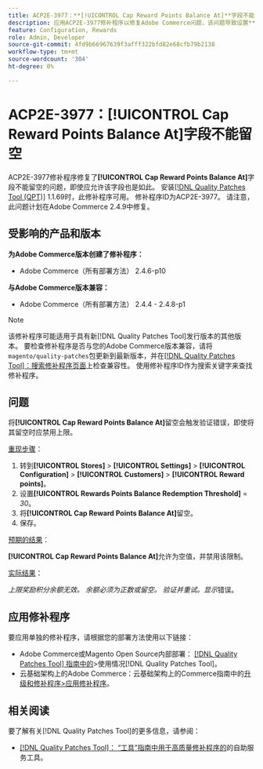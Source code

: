 ```yaml
---
title: ACP2E-3977：**[!UICONTROL Cap Reward Points Balance At]**字段不能留空
description: 应用ACP2E-3977修补程序以修复Adobe Commerce问题，该问题导致设置**[!UICONTROL Cap Reward Points Balance At]**字段时无法将**[!UICONTROL Rewards Points Balance Redemption Threshold]**字段留空，从而导致验证错误。
feature: Configuration, Rewards
role: Admin, Developer
source-git-commit: 4fd9b66967639f3afff322bfd82e68cfb79b2138
workflow-type: tm+mt
source-wordcount: '304'
ht-degree: 0%

---
```



# ACP2E-3977：**[!UICONTROL Cap Reward Points Balance At]**&#x200B;字段不能留空

ACP2E-3977修补程序修复了&#x200B;**[!UICONTROL Cap Reward Points Balance At]**&#x200B;字段不能留空的问题，即使应允许该字段也是如此。 安装[[!DNL Quality Patches Tool (QPT)]](/help/tools/quality-patches-tool/quality-patches-tool-to-self-serve-quality-patches.md) 1.1.69时，此修补程序可用。 修补程序ID为ACP2E-3977。 请注意，此问题计划在Adobe Commerce 2.4.9中修复。

## 受影响的产品和版本

**为Adobe Commerce版本创建了修补程序：**

* Adobe Commerce（所有部署方法） 2.4.6-p10

**与Adobe Commerce版本兼容：**

* Adobe Commerce（所有部署方法） 2.4.4 - 2.4.8-p1

>[!NOTE]
>
>该修补程序可能适用于具有新[!DNL Quality Patches Tool]发行版本的其他版本。 要检查修补程序是否与您的Adobe Commerce版本兼容，请将`magento/quality-patches`包更新到最新版本，并在[[!DNL Quality Patches Tool]：搜索修补程序页面](https://experienceleague.adobe.com/tools/commerce-quality-patches/index.html)上检查兼容性。 使用修补程序ID作为搜索关键字来查找修补程序。

## 问题

将&#x200B;**[!UICONTROL Cap Reward Points Balance At]**&#x200B;留空会触发验证错误，即使将其留空时应禁用上限。

<u>重现步骤</u>：

1. 转到&#x200B;**[!UICONTROL Stores]** > **[!UICONTROL Settings]** > **[!UICONTROL Configuration]** > **[!UICONTROL Customers]** > **[!UICONTROL Reward points]**。
1. 设置&#x200B;**[!UICONTROL Rewards Points Balance Redemption Threshold]** = *30*。
1. 将&#x200B;**[!UICONTROL Cap Reward Points Balance At]**&#x200B;留空。
1. 保存。

<u>预期的结果</u>：

**[!UICONTROL Cap Reward Points Balance At]**&#x200B;允许为空值，并禁用该限制。

<u>实际结果</u>：

*上限奖励积分余额无效。 余额必须为正数或留空。 验证并重试。显示*&#x200B;错误。

## 应用修补程序

要应用单独的修补程序，请根据您的部署方法使用以下链接：

* Adobe Commerce或Magento Open Source内部部署： [[!DNL Quality Patches Tool] 指南中的](/help/tools/quality-patches-tool/usage.md)>使用情况[!DNL Quality Patches Tool]。
* 云基础架构上的Adobe Commerce：云基础架构上的Commerce指南中的[升级和修补程序>应用修补程序](https://experienceleague.adobe.com/docs/commerce-cloud-service/user-guide/develop/upgrade/apply-patches.html)。

## 相关阅读

要了解有关[!DNL Quality Patches Tool]的更多信息，请参阅：

* [[!DNL Quality Patches Tool]： “工具”指南中用于高质量修补程序的](/help/tools/quality-patches-tool/quality-patches-tool-to-self-serve-quality-patches.md)的自助服务工具。
